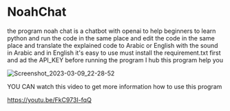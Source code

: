 # NoahChat
the program noah chat is a chatbot with openai to help beginners to learn python
and run the code in the same place 
and edit the code in the same place
and translate the explained code to Arabic or English 
with the sound in Arabic and in English 
it's easy to use 
must install the requirement.txt first and ad the API_KEY
before running the program I hub this program help you

![Screenshot_2023-03-09_22-28-52](https://user-images.githubusercontent.com/127399440/224193180-5fa02da4-22a8-46a0-8b40-0ef9b9d71c41.png)


YOU CAN watch this video to get more information how to use this program

https://youtu.be/FkC973I-fqQ
